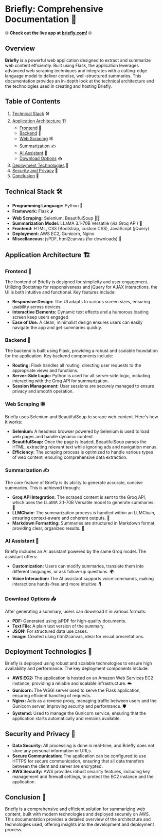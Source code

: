 # Briefly: Comprehensive Documentation 🚀

🌐 **Check out the live app at [briefly.com](https://briefly.uk.to)!** 🌐

## Overview

**Briefly** is a powerful web application designed to extract and summarize web content efficiently. Built using Flask, the application leverages advanced web scraping techniques and integrates with a cutting-edge language model to deliver concise, well-structured summaries. This documentation provides an in-depth look at the technical architecture and the technologies used in creating and hosting Briefly.

## Table of Contents

1. [Technical Stack](#technical-stack) 🛠️
2. [Application Architecture](#application-architecture) 🏗️
   - [Frontend](#frontend) 🎨
   - [Backend](#backend) 🔧
   - [Web Scraping](#web-scraping) 🕸️
   - [Summarization](#summarization) ✍️
   - [AI Assistant](#ai-assistant) 🤖
   - [Download Options](#download-options) 📥
3. [Deployment Technologies](#deployment-technologies) 🚀
4. [Security and Privacy](#security-and-privacy) 🔐
5. [Conclusion](#conclusion) 🎉

## Technical Stack 🛠️

- **Programming Language:** Python 🐍
- **Framework:** Flask 🌶️
- **Web Scraping:** Selenium, BeautifulSoup 🕵️‍♂
- **Summarization Model:** LLaMA 3.1-70B Versatile (via Groq API) 🦙
- **Frontend:** HTML, CSS (Bootstrap, custom CSS), JavaScript (jQuery) 
- **Deployment:** AWS EC2, Gunicorn, Nginx 
- **Miscellaneous:** jsPDF, html2canvas (for downloads) 📄

## Application Architecture 🏗️

### Frontend 🎨

The frontend of Briefly is designed for simplicity and user engagement. Utilizing Bootstrap for responsiveness and jQuery for AJAX interactions, the UI is both intuitive and functional. Key features include:

- **Responsive Design:** The UI adapts to various screen sizes, ensuring usability across devices. 
- **Interactive Elements:** Dynamic text effects and a humorous loading screen keep users engaged. 
- **Ease of Use:** A clean, minimalist design ensures users can easily navigate the app and get summaries quickly. 

### Backend 🔧

The backend is built using Flask, providing a robust and scalable foundation for the application. Key backend components include:

- **Routing:** Flask handles all routing, directing user requests to the appropriate views and functions. 
- **Server-Side Logic:** Python is used for all server-side logic, including interacting with the Groq API for summarization. 
- **Session Management:** User sessions are securely managed to ensure privacy and smooth operation. 

### Web Scraping 🕸️

Briefly uses Selenium and BeautifulSoup to scrape web content. Here's how it works:

- **Selenium:** A headless browser powered by Selenium is used to load web pages and handle dynamic content. 
- **BeautifulSoup:** Once the page is loaded, BeautifulSoup parses the HTML, extracting relevant text while ignoring ads and navigation menus. 
- **Efficiency:** The scraping process is optimized to handle various types of web content, ensuring comprehensive data extraction. 

### Summarization ✍️

The core feature of Briefly is its ability to generate accurate, concise summaries. This is achieved through:

- **Groq API Integration:** The scraped content is sent to the Groq API, which uses the LLaMA 3.1-70B Versatile model to generate summaries. 🦙
- **LLMChain:** The summarization process is handled within an LLMChain, ensuring context-aware and coherent outputs. 🧠
- **Markdown Formatting:** Summaries are structured in Markdown format, providing clear, organized results. 📄

### AI Assistant 🤖

Briefly includes an AI assistant powered by the same Groq model. The assistant offers:

- **Customization:** Users can modify summaries, translate them into different languages, or ask follow-up questions. 🌍
- **Voice Interaction:** The AI assistant supports voice commands, making interactions hands-free and more intuitive. 🎙️

### Download Options 📥

After generating a summary, users can download it in various formats:

- **PDF:** Generated using jsPDF for high-quality documents. 
- **Text File:** A plain text version of the summary. 
- **JSON:** For structured data use cases. 
- **Image:** Created using html2canvas, ideal for visual presentations. 

## Deployment Technologies 🚀

Briefly is deployed using robust and scalable technologies to ensure high availability and performance. The key deployment components include:

- **AWS EC2:** The application is hosted on an Amazon Web Services EC2 instance, providing a reliable and scalable infrastructure. ☁️
- **Gunicorn:** The WSGI server used to serve the Flask application, ensuring efficient handling of requests. 
- **Nginx:** Acts as a reverse proxy, managing traffic between users and the Gunicorn server, improving security and performance. 🛡️
- **Systemd:** Used to manage the Gunicorn service, ensuring that the application starts automatically and remains available. 

## Security and Privacy 🔐

- **Data Security:** All processing is done in real-time, and Briefly does not store any personal information or URLs. 
- **Secure Communication:** The application can be configured to use HTTPS for secure communication, ensuring that all data transfers between the client and server are encrypted. 
- **AWS Security:** AWS provides robust security features, including key management and firewall settings, to protect the EC2 instance and the application. 

## Conclusion 🎉

Briefly is a comprehensive and efficient solution for summarizing web content, built with modern technologies and deployed securely on AWS. This documentation provides a detailed overview of the architecture and technologies used, offering insights into the development and deployment process. 
